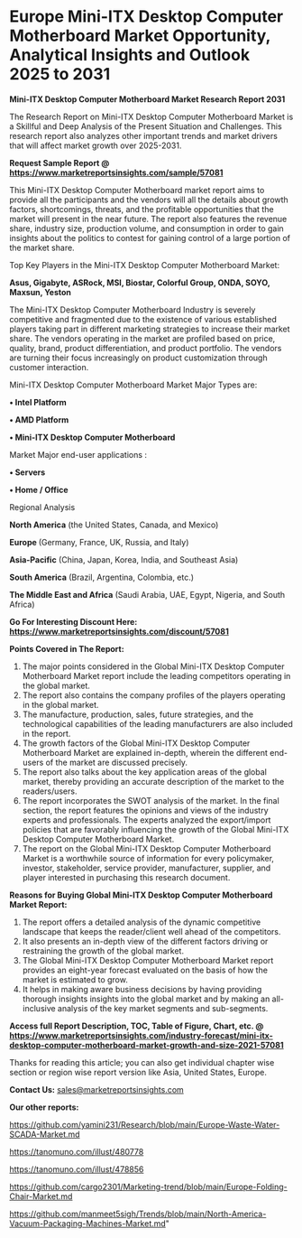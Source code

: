 # Europe Mini-ITX Desktop Computer Motherboard Market Opportunity, Analytical Insights and Outlook 2025 to 2031

<strong>Mini-ITX Desktop Computer Motherboard Market Research Report 2031</strong>

The Research Report on Mini-ITX Desktop Computer Motherboard Market is a Skillful and Deep Analysis of the Present Situation and Challenges. This research report also analyzes other important trends and market drivers that will affect market growth over 2025-2031.

<strong>Request Sample Report @ <a href=https://www.marketreportsinsights.com/sample/57081>https://www.marketreportsinsights.com/sample/57081</a></strong>

This Mini-ITX Desktop Computer Motherboard market report aims to provide all the participants and the vendors will all the details about growth factors, shortcomings, threats, and the profitable opportunities that the market will present in the near future. The report also features the revenue share, industry size, production volume, and consumption in order to gain insights about the politics to contest for gaining control of a large portion of the market share.

Top Key Players in the Mini-ITX Desktop Computer Motherboard Market:

<strong>Asus, Gigabyte, ASRock, MSI, Biostar, Colorful Group, ONDA, SOYO, Maxsun, Yeston</strong>

The Mini-ITX Desktop Computer Motherboard Industry is severely competitive and fragmented due to the existence of various established players taking part in different marketing strategies to increase their market share. The vendors operating in the market are profiled based on price, quality, brand, product differentiation, and product portfolio. The vendors are turning their focus increasingly on product customization through customer interaction.

Mini-ITX Desktop Computer Motherboard Market Major Types are:

<strong>• Intel Platform

• AMD Platform

• Mini-ITX Desktop Computer Motherboard</strong>

Market Major end-user applications :

<strong>• Servers

• Home / Office</strong>

Regional Analysis

</u><strong><b>North America</b></strong> (the United States, Canada, and Mexico)

<strong><b>Europe </b></strong>(Germany, France, UK, Russia, and Italy)

<strong><b>Asia-Pacific</b></strong> (China, Japan, Korea, India, and Southeast Asia)

<strong><b>South America</b></strong> (Brazil, Argentina, Colombia, etc.)

<strong><b>The Middle East and Africa</b></strong> (Saudi Arabia, UAE, Egypt, Nigeria, and South Africa)

<strong>Go For Interesting Discount Here: <a href=https://www.marketreportsinsights.com/discount/57081>https://www.marketreportsinsights.com/discount/57081</a></strong>

<strong>Points Covered in The Report:</strong>
<ol>
  <li>The major points considered in the Global Mini-ITX Desktop Computer Motherboard Market report include the leading competitors operating in the global market.</li>
  <li>The report also contains the company profiles of the players operating in the global market.</li>
  <li>The manufacture, production, sales, future strategies, and the technological capabilities of the leading manufacturers are also included in the report.</li>
  <li>The growth factors of the Global Mini-ITX Desktop Computer Motherboard Market are explained in-depth, wherein the different end-users of the market are discussed precisely.</li>
  <li>The report also talks about the key application areas of the global market, thereby providing an accurate description of the market to the readers/users.</li>
  <li>The report incorporates the SWOT analysis of the market. In the final section, the report features the opinions and views of the industry experts and professionals. The experts analyzed the export/import policies that are favorably influencing the growth of the Global Mini-ITX Desktop Computer Motherboard Market.</li>
  <li>The report on the Global Mini-ITX Desktop Computer Motherboard Market is a worthwhile source of information for every policymaker, investor, stakeholder, service provider, manufacturer, supplier, and player interested in purchasing this research document.</li>
</ol>
<strong>Reasons for Buying Global Mini-ITX Desktop Computer Motherboard Market Report:</strong>

<ol>
  <li>The report offers a detailed analysis of the dynamic competitive landscape that keeps the reader/client well ahead of the competitors.</li>
  <li>It also presents an in-depth view of the different factors driving or restraining the growth of the global market.</li>
  <li>The Global Mini-ITX Desktop Computer Motherboard Market report provides an eight-year forecast evaluated on the basis of how the market is estimated to grow.</li>
  <li>It helps in making aware business decisions by having providing thorough insights insights into the global market and by making an all-inclusive analysis of the key market segments and sub-segments.</li>
</ol>
<strong>Access full Report Description, TOC, Table of Figure, Chart, etc. @ <a href=https://www.marketreportsinsights.com/industry-forecast/mini-itx-desktop-computer-motherboard-market-growth-and-size-2021-57081>https://www.marketreportsinsights.com/industry-forecast/mini-itx-desktop-computer-motherboard-market-growth-and-size-2021-57081</a></strong>


Thanks for reading this article; you can also get individual chapter wise section or region wise report version like Asia, United States, Europe.

<strong>Contact Us:</strong>
sales@marketreportsinsights.com

<strong>Our other reports:</strong>

<a href=https://github.com/yamini231/Research/blob/main/Europe-Waste-Water-SCADA-Market.md>https://github.com/yamini231/Research/blob/main/Europe-Waste-Water-SCADA-Market.md</a>

<a href=https://tanomuno.com/illust/480778>https://tanomuno.com/illust/480778</a>

<a href=https://tanomuno.com/illust/478856>https://tanomuno.com/illust/478856</a>

<a href=https://github.com/cargo2301/Marketing-trend/blob/main/Europe-Folding-Chair-Market.md>https://github.com/cargo2301/Marketing-trend/blob/main/Europe-Folding-Chair-Market.md</a>

<a href=https://github.com/manmeet5sigh/Trends/blob/main/North-America-Vacuum-Packaging-Machines-Market.md>https://github.com/manmeet5sigh/Trends/blob/main/North-America-Vacuum-Packaging-Machines-Market.md</a>"
